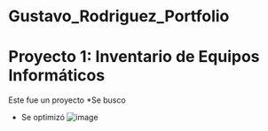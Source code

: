 # Gustavo_Rodriguez_Portfolio


# Proyecto 1: Inventario de Equipos Informáticos
Este fue un proyecto
*Se busco
* Se optimizó
![image](https://github.com/GustavoRV7/Gustavo_Rodriguez_Portfolio/assets/79548065/710db5fa-352c-40f2-9fdb-f37f8c168b68)
